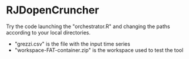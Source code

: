 # RJDopenCruncher
Try the code launching the "orchestrator.R" and changing the paths according to your local directories.

  - "grezzi.csv" is the file with the input time series
  - "workspace-FAT-container.zip" is the workspace used to test the tool
